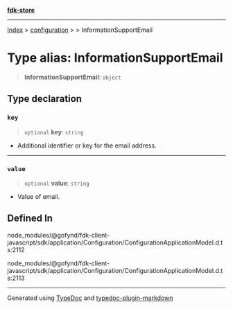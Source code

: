 [**fdk-store**](../../../README.md)
***

[Index](../../../API.md) > [configuration](../../README.md) > [<internal>](../README.md) > InformationSupportEmail

# Type alias: InformationSupportEmail

> **InformationSupportEmail**: `object`

## Type declaration

### `key`

> `optional` **key**: `string`

- Additional identifier or key for the email address.

***

### `value`

> `optional` **value**: `string`

- Value of email.

## Defined In

node\_modules/@gofynd/fdk-client-javascript/sdk/application/Configuration/ConfigurationApplicationModel.d.ts:2112

node\_modules/@gofynd/fdk-client-javascript/sdk/application/Configuration/ConfigurationApplicationModel.d.ts:2113

***
Generated using [TypeDoc](https://typedoc.org/) and [typedoc-plugin-markdown](https://www.npmjs.com/package/typedoc-plugin-markdown)

